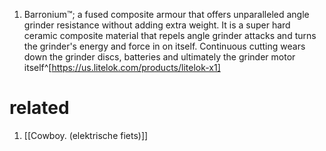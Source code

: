 1. Barronium™; a fused composite armour that offers unparalleled angle grinder resistance without adding extra weight. It is a super hard ceramic composite material that repels angle grinder attacks and turns the grinder's energy and force in on itself. Continuous cutting wears down the grinder discs, batteries and ultimately the grinder motor itself^[https://us.litelok.com/products/litelok-x1]

# related
1. [[Cowboy. (elektrische fiets)]]